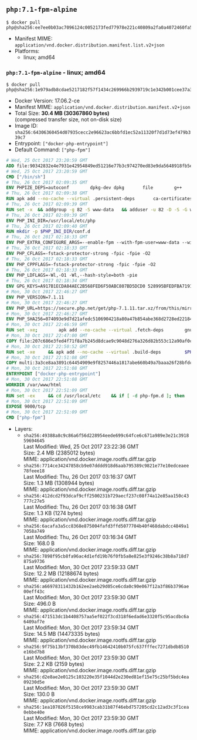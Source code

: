 ## `php:7.1-fpm-alpine`

```console
$ docker pull php@sha256:ee7ee0b03ac7096124c0052173fed77978e221c40809a2fa0a4072460fa534de
```

-	Manifest MIME: `application/vnd.docker.distribution.manifest.list.v2+json`
-	Platforms:
	-	linux; amd64

### `php:7.1-fpm-alpine` - linux; amd64

```console
$ docker pull php@sha256:1e979adb8cdae5217182f57f1434c269966b2939719c1e342b001cee37a34d11
```

-	Docker Version: 17.06.2-ce
-	Manifest MIME: `application/vnd.docker.distribution.manifest.v2+json`
-	Total Size: **30.4 MB (30367860 bytes)**  
	(compressed transfer size, not on-disk size)
-	Image ID: `sha256:64306360454d07935cecc2e96623ac6bbfd1ec52a11320f7d1d73ef479b339c7`
-	Entrypoint: `["docker-php-entrypoint"]`
-	Default Command: `["php-fpm"]`

```dockerfile
# Wed, 25 Oct 2017 23:20:59 GMT
ADD file:90342832e4e7931e42954849ed51216e77b3c974270ed83e9da5648918fb5e66 in / 
# Wed, 25 Oct 2017 23:20:59 GMT
CMD ["/bin/sh"]
# Thu, 26 Oct 2017 02:09:35 GMT
ENV PHPIZE_DEPS=autoconf 		dpkg-dev dpkg 		file 		g++ 		gcc 		libc-dev 		make 		pcre-dev 		pkgconf 		re2c
# Thu, 26 Oct 2017 02:09:38 GMT
RUN apk add --no-cache --virtual .persistent-deps 		ca-certificates 		curl 		tar 		xz 		openssl
# Thu, 26 Oct 2017 02:09:39 GMT
RUN set -x 	&& addgroup -g 82 -S www-data 	&& adduser -u 82 -D -S -G www-data www-data
# Thu, 26 Oct 2017 02:09:39 GMT
ENV PHP_INI_DIR=/usr/local/etc/php
# Thu, 26 Oct 2017 02:09:40 GMT
RUN mkdir -p $PHP_INI_DIR/conf.d
# Thu, 26 Oct 2017 02:18:33 GMT
ENV PHP_EXTRA_CONFIGURE_ARGS=--enable-fpm --with-fpm-user=www-data --with-fpm-group=www-data
# Thu, 26 Oct 2017 02:18:33 GMT
ENV PHP_CFLAGS=-fstack-protector-strong -fpic -fpie -O2
# Thu, 26 Oct 2017 02:18:33 GMT
ENV PHP_CPPFLAGS=-fstack-protector-strong -fpic -fpie -O2
# Thu, 26 Oct 2017 02:18:33 GMT
ENV PHP_LDFLAGS=-Wl,-O1 -Wl,--hash-style=both -pie
# Thu, 26 Oct 2017 02:18:34 GMT
ENV GPG_KEYS=A917B1ECDA84AEC2B568FED6F50ABC807BD5DCD0 528995BFEDFBA7191D46839EF9BA0ADA31CBD89E
# Mon, 30 Oct 2017 22:46:27 GMT
ENV PHP_VERSION=7.1.11
# Mon, 30 Oct 2017 22:46:27 GMT
ENV PHP_URL=https://secure.php.net/get/php-7.1.11.tar.xz/from/this/mirror PHP_ASC_URL=https://secure.php.net/get/php-7.1.11.tar.xz.asc/from/this/mirror
# Mon, 30 Oct 2017 22:46:27 GMT
ENV PHP_SHA256=074093e9d7d21afedc5106904218a80a47b854abe368d2728ed22184c884893e PHP_MD5=
# Mon, 30 Oct 2017 22:46:59 GMT
RUN set -xe; 		apk add --no-cache --virtual .fetch-deps 		gnupg 	; 		mkdir -p /usr/src; 	cd /usr/src; 		wget -O php.tar.xz "$PHP_URL"; 		if [ -n "$PHP_SHA256" ]; then 		echo "$PHP_SHA256 *php.tar.xz" | sha256sum -c -; 	fi; 	if [ -n "$PHP_MD5" ]; then 		echo "$PHP_MD5 *php.tar.xz" | md5sum -c -; 	fi; 		if [ -n "$PHP_ASC_URL" ]; then 		wget -O php.tar.xz.asc "$PHP_ASC_URL"; 		export GNUPGHOME="$(mktemp -d)"; 		for key in $GPG_KEYS; do 			gpg --keyserver ha.pool.sks-keyservers.net --recv-keys "$key"; 		done; 		gpg --batch --verify php.tar.xz.asc php.tar.xz; 		rm -rf "$GNUPGHOME"; 	fi; 		apk del .fetch-deps
# Mon, 30 Oct 2017 22:47:00 GMT
COPY file:207c686e3fed4f71f8a7b245d8dcae9c9048d276a326d82b553c12a90af0c0ca in /usr/local/bin/ 
# Mon, 30 Oct 2017 22:50:52 GMT
RUN set -xe 	&& apk add --no-cache --virtual .build-deps 		$PHPIZE_DEPS 		coreutils 		curl-dev 		libedit-dev 		openssl-dev 		libxml2-dev 		sqlite-dev 		&& export CFLAGS="$PHP_CFLAGS" 		CPPFLAGS="$PHP_CPPFLAGS" 		LDFLAGS="$PHP_LDFLAGS" 	&& docker-php-source extract 	&& cd /usr/src/php 	&& gnuArch="$(dpkg-architecture --query DEB_BUILD_GNU_TYPE)" 	&& ./configure 		--build="$gnuArch" 		--with-config-file-path="$PHP_INI_DIR" 		--with-config-file-scan-dir="$PHP_INI_DIR/conf.d" 				--disable-cgi 				--enable-ftp 		--enable-mbstring 		--enable-mysqlnd 				--with-curl 		--with-libedit 		--with-openssl 		--with-zlib 				--with-pcre-regex=/usr 				$PHP_EXTRA_CONFIGURE_ARGS 	&& make -j "$(nproc)" 	&& make install 	&& { find /usr/local/bin /usr/local/sbin -type f -perm +0111 -exec strip --strip-all '{}' + || true; } 	&& make clean 	&& cd / 	&& docker-php-source delete 		&& runDeps="$( 		scanelf --needed --nobanner --format '%n#p' --recursive /usr/local 			| tr ',' '\n' 			| sort -u 			| awk 'system("[ -e /usr/local/lib/" $1 " ]") == 0 { next } { print "so:" $1 }' 	)" 	&& apk add --no-cache --virtual .php-rundeps $runDeps 		&& apk del .build-deps 		&& pecl update-channels 	&& rm -rf /tmp/pear ~/.pearrc
# Mon, 30 Oct 2017 22:51:08 GMT
COPY multi:3a3ce8aa3891c64454909e9f8257446a1817abe660b49a7baaa26f28bfdc444d in /usr/local/bin/ 
# Mon, 30 Oct 2017 22:51:08 GMT
ENTRYPOINT ["docker-php-entrypoint"]
# Mon, 30 Oct 2017 22:51:08 GMT
WORKDIR /var/www/html
# Mon, 30 Oct 2017 22:51:09 GMT
RUN set -ex 	&& cd /usr/local/etc 	&& if [ -d php-fpm.d ]; then 		sed 's!=NONE/!=!g' php-fpm.conf.default | tee php-fpm.conf > /dev/null; 		cp php-fpm.d/www.conf.default php-fpm.d/www.conf; 	else 		mkdir php-fpm.d; 		cp php-fpm.conf.default php-fpm.d/www.conf; 		{ 			echo '[global]'; 			echo 'include=etc/php-fpm.d/*.conf'; 		} | tee php-fpm.conf; 	fi 	&& { 		echo '[global]'; 		echo 'error_log = /proc/self/fd/2'; 		echo; 		echo '[www]'; 		echo '; if we send this to /proc/self/fd/1, it never appears'; 		echo 'access.log = /proc/self/fd/2'; 		echo; 		echo 'clear_env = no'; 		echo; 		echo '; Ensure worker stdout and stderr are sent to the main error log.'; 		echo 'catch_workers_output = yes'; 	} | tee php-fpm.d/docker.conf 	&& { 		echo '[global]'; 		echo 'daemonize = no'; 		echo; 		echo '[www]'; 		echo 'listen = [::]:9000'; 	} | tee php-fpm.d/zz-docker.conf
# Mon, 30 Oct 2017 22:51:09 GMT
EXPOSE 9000/tcp
# Mon, 30 Oct 2017 22:51:09 GMT
CMD ["php-fpm"]
```

-	Layers:
	-	`sha256:49388a8c9c86a6f56d228954eede699c64fce6c671a989e3e21c391859694645`  
		Last Modified: Wed, 25 Oct 2017 23:22:36 GMT  
		Size: 2.4 MB (2385012 bytes)  
		MIME: application/vnd.docker.image.rootfs.diff.tar.gzip
	-	`sha256:7714ce34247858cb9e07dddd918d6aab795389c9821e77e10edceaee78feee18`  
		Last Modified: Thu, 26 Oct 2017 03:16:37 GMT  
		Size: 1.3 MB (1308944 bytes)  
		MIME: application/vnd.docker.image.rootfs.diff.tar.gzip
	-	`sha256:412dcd2f93dcaf9cff2500231b729aecf237c08f74a12e85aa150c43777c27e5`  
		Last Modified: Thu, 26 Oct 2017 03:16:38 GMT  
		Size: 1.3 KB (1274 bytes)  
		MIME: application/vnd.docker.image.rootfs.diff.tar.gzip
	-	`sha256:6acafa3a5cc8368e875004fafd3ffd5077704b40f468dabdcc4849a17058a749`  
		Last Modified: Thu, 26 Oct 2017 03:16:34 GMT  
		Size: 168.0 B  
		MIME: application/vnd.docker.image.rootfs.diff.tar.gzip
	-	`sha256:7898f95cb8fa96ac4d1efd19b76f0fb5a8e825e3f9246c38b8a718d7875a9736`  
		Last Modified: Mon, 30 Oct 2017 23:59:33 GMT  
		Size: 12.2 MB (12188674 bytes)  
		MIME: application/vnd.docker.image.rootfs.diff.tar.gzip
	-	`sha256:a66978311432b162ee2aeb29d05ce6cda0c90e067f12a3f86b3796ae00eff43c`  
		Last Modified: Mon, 30 Oct 2017 23:59:30 GMT  
		Size: 496.0 B  
		MIME: application/vnd.docker.image.rootfs.diff.tar.gzip
	-	`sha256:471513dc1b4408757aa5ef022f3cd318f6edad6e3320f5c95acdbc6a6409af7e`  
		Last Modified: Mon, 30 Oct 2017 23:59:34 GMT  
		Size: 14.5 MB (14473335 bytes)  
		MIME: application/vnd.docker.image.rootfs.diff.tar.gzip
	-	`sha256:9f75b13bf370b83dec49fb14642410b075fc637fffec7271dbdb8510e16bd7b8`  
		Last Modified: Mon, 30 Oct 2017 23:59:30 GMT  
		Size: 2.2 KB (2159 bytes)  
		MIME: application/vnd.docker.image.rootfs.diff.tar.gzip
	-	`sha256:d2e8ae2e0125c103220e35f1044d2e230ed81ef15e75c25bf5bdc4ea09230d5e`  
		Last Modified: Mon, 30 Oct 2017 23:59:30 GMT  
		Size: 130.0 B  
		MIME: application/vnd.docker.image.rootfs.diff.tar.gzip
	-	`sha256:1ea107026f5158ce9983cab31b87f46ebd757205cd2c12ad3c3f1cea0ebbe40e`  
		Last Modified: Mon, 30 Oct 2017 23:59:30 GMT  
		Size: 7.7 KB (7668 bytes)  
		MIME: application/vnd.docker.image.rootfs.diff.tar.gzip
